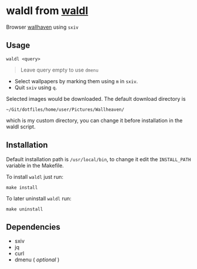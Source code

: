 # waldl from [waldl](https://github.com/pystardust/waldl)

Browser [wallhaven](https://wallhaven.cc/) using `sxiv`

## Usage
```
waldl <query>
```
> Leave query empty to use `dmenu`

- Select wallpapers by marking them using `m` in `sxiv`.
- Quit `sxiv` using `q`.

Selected images would be downloaded. The default download directory is

	~/Git/dotfiles/home/user/Pictures/Wallheaven/

which is my custom directory, you can change it before installation in the waldl script.

## Installation
Default installation path is `/usr/local/bin`, to change it edit the `INSTALL_PATH` variable in the Makefile.

To install `waldl` just run:
```
make install
```


To later uninstall `waldl` run:
```
make uninstall
```

## Dependencies

* sxiv
* jq
* curl
* dmenu ( *optional* )


